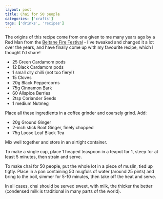 ```yaml
---
layout: post
title: Chai for 50 people
categories: ['crafts']
tags: ['drinks', 'recipes']
---
```


The origins of this recipe come from one given to me many years ago by a Red Man from the [Beltane Fire Festival](http://www.beltane.org/) \- I've tweaked and changed it a lot over the years, and have finally come up with my favourite recipe, which I thought I'd share!  
  
* 25 Green Cardamom pods  
* 12 Black Cardamom pods  
* 1 small dry chilli (not too fiery!)  
* 15 Cloves  
* 20g Black Peppercorns  
* 75g Cinnamon Bark  
* 60 Allspice Berries  
* 2tsp Coriander Seeds  
* 1 medium Nutmeg  
  
Place all these ingredients in a coffee grinder and coarsely grind. Add:  
  
* 20g Ground Ginger  
* 2-inch stick Root Ginger, finely chopped  
* 75g Loose Leaf Black Tea  
  
Mix well together and store in an airtight container.  
  
To make a single cup, place 1 heaped teaspoon in a teapot for 1, steep for at least 5 minutes, then strain and serve.  
  
To make chai for 50 people, put the whole lot in a piece of muslin, tied up tigtly. Place in a pan containing 50 mugfuls of water (around 25 pints) and bring to the boil, simmer for 5-10 minutes, then take off the heat and serve.  
  
In all cases, chai should be served sweet, with milk, the thicker the better (condensed milk is traditional in many parts of the world).
